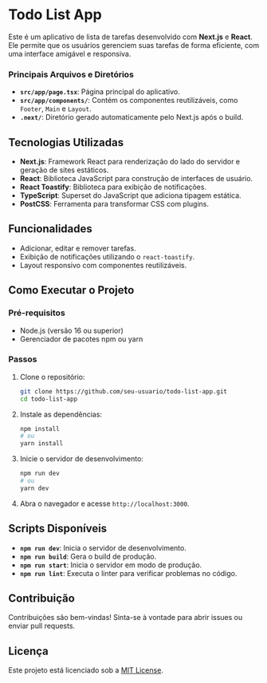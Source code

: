 # Todo List App

Este é um aplicativo de lista de tarefas desenvolvido com **Next.js** e **React**. Ele permite que os usuários gerenciem suas tarefas de forma eficiente, com uma interface amigável e responsiva.

### Principais Arquivos e Diretórios

- **`src/app/page.tsx`**: Página principal do aplicativo.
- **`src/app/components/`**: Contém os componentes reutilizáveis, como `Footer`, `Main` e `Layout`.
- **`.next/`**: Diretório gerado automaticamente pelo Next.js após o build.

## Tecnologias Utilizadas

- **Next.js**: Framework React para renderização do lado do servidor e geração de sites estáticos.
- **React**: Biblioteca JavaScript para construção de interfaces de usuário.
- **React Toastify**: Biblioteca para exibição de notificações.
- **TypeScript**: Superset do JavaScript que adiciona tipagem estática.
- **PostCSS**: Ferramenta para transformar CSS com plugins.

## Funcionalidades

- Adicionar, editar e remover tarefas.
- Exibição de notificações utilizando o `react-toastify`.
- Layout responsivo com componentes reutilizáveis.

## Como Executar o Projeto

### Pré-requisitos

- Node.js (versão 16 ou superior)
- Gerenciador de pacotes npm ou yarn

### Passos

1. Clone o repositório:

   ```bash
   git clone https://github.com/seu-usuario/todo-list-app.git
   cd todo-list-app
   ```

2. Instale as dependências:

   ```bash
   npm install
   # ou
   yarn install
   ```

3. Inicie o servidor de desenvolvimento:

   ```bash
   npm run dev
   # ou
   yarn dev
   ```

4. Abra o navegador e acesse `http://localhost:3000`.

## Scripts Disponíveis

- **`npm run dev`**: Inicia o servidor de desenvolvimento.
- **`npm run build`**: Gera o build de produção.
- **`npm run start`**: Inicia o servidor em modo de produção.
- **`npm run lint`**: Executa o linter para verificar problemas no código.

## Contribuição

Contribuições são bem-vindas! Sinta-se à vontade para abrir issues ou enviar pull requests.

## Licença

Este projeto está licenciado sob a [MIT License](LICENSE).
